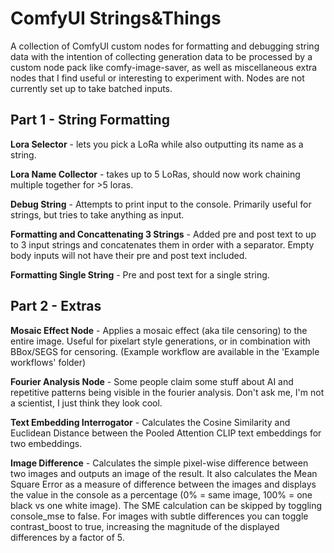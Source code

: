 # ComfyUI Strings&Things

A collection of ComfyUI custom nodes for formatting and debugging string data with the intention of collecting generation data to be processed by a custom node pack like comfy-image-saver, as well as miscellaneous extra nodes that I find useful or interesting to experiment with. Nodes are not currently set up to take batched inputs.

## Part 1 - String Formatting
**Lora Selector** - lets you pick a LoRa while also outputting its name as a string.

**Lora Name Collector** - takes up to 5 LoRas, should now work chaining multiple together for >5 loras.

**Debug String** - Attempts to print input to the console. Primarily useful for strings, but tries to take anything as input.

**Formatting and Concattenating 3 Strings** - Added pre and post text to up to 3 input strings and concatenates them in order with a separator. Empty body inputs will not have their pre and post text included. 

**Formatting Single String** - Pre and post text for a single string.

## Part 2 - Extras
**Mosaic Effect Node** - Applies a mosaic effect (aka tile censoring) to the entire image. Useful for pixelart style generations, or in combination with BBox/SEGS for censoring. (Example workflow are available in the 'Example workflows' folder)

**Fourier Analysis Node** - Some people claim some stuff about AI and repetitive patterns being visible in the fourier analysis. Don't ask me, I'm not a scientist, I just think they look cool. 

**Text Embedding Interrogator** - Calculates the Cosine Similarity and Euclidean Distance between the Pooled Attention CLIP text embeddings for two embeddings.

**Image Difference** - Calculates the simple pixel-wise difference between two images and outputs an image of the result. It also calculates the Mean Square Error as a measure of difference between the images and displays the value in the console as a percentage (0% = same image, 100% = one black vs one white image). The SME calculation can be skipped by toggling console_mse to false. For images with subtle differences you can toggle contrast_boost to true, increasing the magnitude of the displayed differences by a factor of 5.
